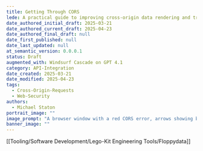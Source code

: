 ```yaml
---
title: Getting Through CORS
lede: A practical guide to improving cross-origin data rendering and troubleshooting CORS issues in modern web development.
date_authored_initial_draft: 2025-03-21
date_authored_current_draft: 2025-04-23
date_authored_final_draft: null
date_first_published: null
date_last_updated: null
at_semantic_version: 0.0.0.1
status: Draft
augmented_with: Windsurf Cascade on GPT 4.1
category: API-Integration
date_created: 2025-03-21
date_modified: 2025-04-23
tags:
  - Cross-Origin-Requests
  - Web-Security
authors:
  - Michael Staton
portrait_image: ""
image_prompt: "A browser window with a red CORS error, arrows showing blocked cross-origin requests, and a developer troubleshooting the issue."
banner_image: ""
---
```


[[Tooling/Software Development/Lego-Kit Engineering Tools/Floppydata]]